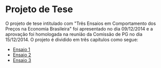 

Projeto de Tese
==============

O projeto de tese intitulado com "Três Ensaios em Comportamento dos Preços na Economia Brasileira" foi apresentado no dia 09/12/2014 e a aprovação foi homologada na reunião da Comissão de PG no dia 15/12/2014. O projeto é dividido em três capítulos como segue:

- [Ensaio 1](https://github.com/hudsonchaves/TESE/blob/master/PROJETO/Ensaio1/ensaio01.pdf)
- [Ensaio 2](https://github.com/hudsonchaves/TESE/blob/master/PROJETO/Ensaio2/ensaio02.pdf)
- [Ensaio 3](https://github.com/hudsonchaves/TESE/blob/master/PROJETO/Ensaio3/ensaio03.pdf)




